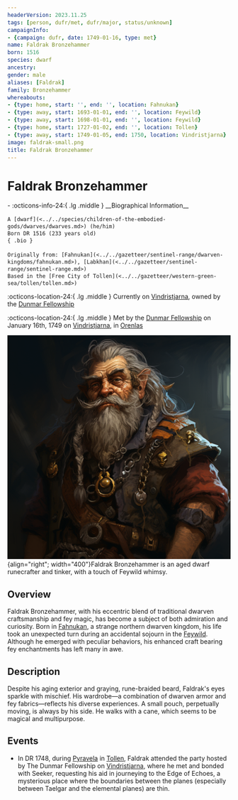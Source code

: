 ```yaml
---
headerVersion: 2023.11.25
tags: [person, dufr/met, dufr/major, status/unknown]
campaignInfo:
- {campaign: dufr, date: 1749-01-16, type: met}
name: Faldrak Bronzehammer
born: 1516
species: dwarf
ancestry:
gender: male
aliases: [Faldrak]
family: Bronzehammer
whereabouts:
- {type: home, start: '', end: '', location: Fahnukan}
- {type: away, start: 1693-01-01, end: '', location: Feywild}
- {type: away, start: 1698-01-01, end: '', location: Feywild}
- {type: home, start: 1727-01-02, end: '', location: Tollen}
- {type: away, start: 1749-01-05, end: 1750, location: Vindristjarna}
image: faldrak-small.png
title: Faldrak Bronzehammer
---
```

# Faldrak Bronzehammer
<div class="grid cards ext-narrow-margin ext-one-column" markdown>
- :octicons-info-24:{ .lg .middle } __Biographical Information__

    A [dwarf](<../../species/children-of-the-embodied-gods/dwarves/dwarves.md>) (he/him)  
    Born DR 1516 (233 years old)  
    { .bio }

    Originally from: [Fahnukan](<../../gazetteer/sentinel-range/dwarven-kingdoms/fahnukan.md>), [Labkhan](<../../gazetteer/sentinel-range/sentinel-range.md>)
    Based in the [Free City of Tollen](<../../gazetteer/western-green-sea/tollen/tollen.md>)
</div>

:octicons-location-24:{ .lg .middle } Currently on [Vindristjarna](<../../things/ships/vindristjarna.md>), owned by the [Dunmar Fellowship](<../pcs/dunmar-fellowship/dunmar-fellowship.md>)



:octicons-location-24:{ .lg .middle } Met by the [Dunmar Fellowship](<../pcs/dunmar-fellowship/dunmar-fellowship.md>) on January 16th, 1749 on [Vindristjarna](<../../things/ships/vindristjarna.md>), in [Orenlas](<../../gazetteer/istaros-watershed/orenlas/orenlas.md>)  


![Faldrak Portrait 1](../../assets/faldrak-portrait-1.png){align="right"; width="400"}Faldrak Bronzehammer is an aged dwarf runecrafter and tinker, with a touch of Feywild whimsy.
## Overview
Faldrak Bronzehammer, with his eccentric blend of traditional dwarven craftsmanship and fey magic, has become a subject of both admiration and curiosity. Born in [Fahnukan](<../../gazetteer/sentinel-range/dwarven-kingdoms/fahnukan.md>), a strange northern dwarven kingdom, his life took an unexpected turn during an accidental sojourn in the [Feywild](<../../cosmology/multiverse/echo-realms/feywild/feywild.md>). Although he emerged with peculiar behaviors, his enhanced craft bearing fey enchantments has left many in awe. 
## Description
Despite his aging exterior and graying, rune-braided beard, Faldrak's eyes sparkle with mischief. His wardrobe—a combination of dwarven armor and fey fabrics—reflects his diverse experiences. A small pouch, perpetually moving, is always by his side. He walks with a cane, which seems to be magical and multipurpose. 
## Events

- In DR 1748, during [Pyravela](<../../time/holidays-and-festivals/pyravela.md>) in [Tollen](<../../gazetteer/western-green-sea/tollen/tollen.md>), Faldrak attended the party hosted by The Dunmar Fellowship on [Vindristjarna](<../../things/ships/vindristjarna.md>), where he met and bonded with Seeker, requesting his aid in journeying to the Edge of Echoes, a mysterious place where the boundaries between the planes (especially between Taelgar and the elemental planes) are thin. 

